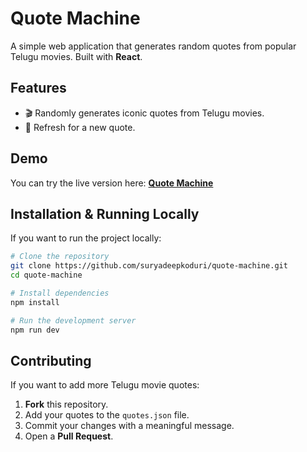 # Quote Machine

A simple web application that generates random quotes from popular Telugu movies. Built with **React**.

## Features
- 🎬 Randomly generates iconic quotes from Telugu movies.
- 🔄 Refresh for a new quote.

## Demo
You can try the live version here: [**Quote Machine**](https://suryadeepkoduri.github.io/quote-machine/)

## Installation & Running Locally
If you want to run the project locally:

```sh
# Clone the repository
git clone https://github.com/suryadeepkoduri/quote-machine.git
cd quote-machine

# Install dependencies
npm install

# Run the development server
npm run dev
```

## Contributing
If you want to add more Telugu movie quotes:

1. **Fork** this repository.
2. Add your quotes to the `quotes.json` file.
3. Commit your changes with a meaningful message.
4. Open a **Pull Request**.
